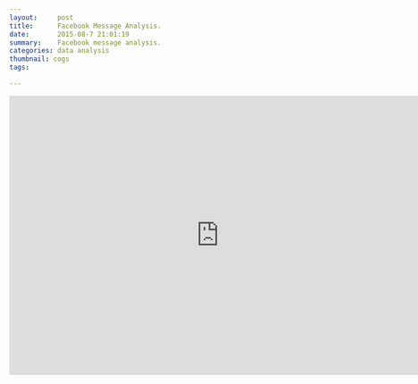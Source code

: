 ```yaml
---
layout:     post
title:      Facebook Message Analysis.
date:       2015-08-7 21:01:19
summary:    Facebook message analysis.
categories: data analysis
thumbnail: cogs
tags:

---
```



<iframe width=750 height=500 frameborder="0" seamless="seamless" scrolling="no" src="https://plot.ly/~varunbalupuri/24/percentage-of-total-facebook-messages-recieved-per-hour/"> </iframe> 

